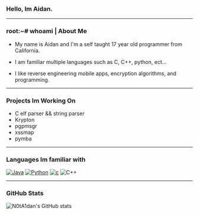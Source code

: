 ### Hello, Im Aidan.


---
### root:~# whoami | About Me

- My name is Aidan and I'm a self taught 17 year old programmer from California.

- I am familiar multiple languages such as C, C++, python, ect...

- I like reverse engineering mobile apps, encryption algorithms, and programming.

---
### Projects Im Working On

- C elf parser && string parser
- Krypton
- pgpmsgr
- xssmap
- pymba
---
### Languages Im familiar with

[![Java](https://img.shields.io/badge/Java-ED8B00?style=for-the-badge&logo=java&logoColor=white
)](https://www.oracle.com/java/) [![Python](https://img.shields.io/badge/Python-3776AB?style=for-the-badge&logo=python&logoColor=white)](https://www.python.org/) [![c](https://img.shields.io/badge/C-00599C?style=for-the-badge&logo=c&logoColor=white)](https://en.wikipedia.org/wiki/C_(programming_language)/) ![C++](https://img.shields.io/badge/c++-%2300599C.svg?style=for-the-badge&logo=c%2B%2B&logoColor=white)




---

### GitHub Stats

![N0tA1dan's GitHub stats](https://github-readme-stats.vercel.app/api?username=N0tA1dan&show_icons=true&theme=dark)

